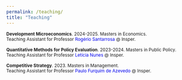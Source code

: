 ```yaml
---
permalink: /teaching/
title: "Teaching"
---
```


<small>**Development Microeconomics**. 2024-2025. Masters in Economics.</small><br>
<small>Teaching Assistant for Professor <a href="https://rogeriosantarrosa.wordpress.com/" style="text-decoration:none;color:#0000EE">Rogério Santarrosa</a> @ Insper.</small>

<small>**Quantitative Methods for Policy Evaluation**. 2023-2024. Masters in Public Policy.</small><br>
<small>Teaching Assistant for Professor <a href="https://www.leticianunes.com/" style="text-decoration:none;color:#0000EE">Letícia Nunes</a> @ Insper.</small>

<small>**Competitive Strategy**. 2023. Masters in Management.</small><br>
<small>Teaching Assistant for Professor <a href="https://sites.google.com/view/paulo-f-azevedo/in%C3%ADcio" style="text-decoration:none;color:#0000EE">Paulo Furquim de Azevedo</a> @ Insper.</small>
